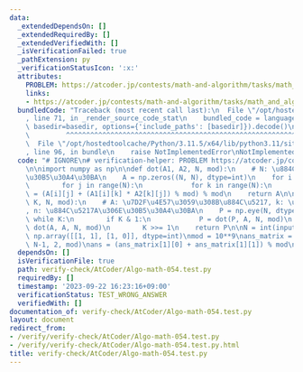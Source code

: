 ```yaml
---
data:
  _extendedDependsOn: []
  _extendedRequiredBy: []
  _extendedVerifiedWith: []
  _isVerificationFailed: true
  _pathExtension: py
  _verificationStatusIcon: ':x:'
  attributes:
    PROBLEM: https://atcoder.jp/contests/math-and-algorithm/tasks/math_and_algorithm_at
    links:
    - https://atcoder.jp/contests/math-and-algorithm/tasks/math_and_algorithm_at
  bundledCode: "Traceback (most recent call last):\n  File \"/opt/hostedtoolcache/Python/3.11.5/x64/lib/python3.11/site-packages/onlinejudge_verify/documentation/build.py\"\
    , line 71, in _render_source_code_stat\n    bundled_code = language.bundle(stat.path,\
    \ basedir=basedir, options={'include_paths': [basedir]}).decode()\n          \
    \         ^^^^^^^^^^^^^^^^^^^^^^^^^^^^^^^^^^^^^^^^^^^^^^^^^^^^^^^^^^^^^^^^^^^^^^^^^^^^^^^^^\n\
    \  File \"/opt/hostedtoolcache/Python/3.11.5/x64/lib/python3.11/site-packages/onlinejudge_verify/languages/python.py\"\
    , line 96, in bundle\n    raise NotImplementedError\nNotImplementedError\n"
  code: "# IGNORE\n# verification-helper: PROBLEM https://atcoder.jp/contests/math-and-algorithm/tasks/math_and_algorithm_at\n\
    \n\nimport numpy as np\n\ndef dot(A1, A2, N, mod):\n    # N: \u884C\u5217\u306E\
    \u30B5\u30A4\u30BA\n    A = np.zeros((N, N), dtype=int)\n    for i in range(N):\n\
    \        for j in range(N):\n            for k in range(N):\n                A[i][j]\
    \ = (A[i][j] + (A1[i][k] * A2[k][j]) % mod) % mod\n    return A\n\ndef pow_mat(A,\
    \ K, N, mod):\n    # A: \u7D2F\u4E57\u3059\u308B\u884C\u5217, k: \u7D2F\u4E57\u6570\
    , n: \u884C\u5217A\u306E\u30B5\u30A4\u30BA\n    P = np.eye(N, dtype=int)\n   \
    \ while K:\n        if K & 1:\n            P = dot(P, A, N, mod)\n        A =\
    \ dot(A, A, N, mod)\n        K >>= 1\n    return P\n\nN = int(input())\nmat =\
    \ np.array([[1, 1], [1, 0]], dtype=int)\nmod = 10**9\nans_matrix = pow_mat(mat,\
    \ N-1, 2, mod)\nans = (ans_matrix[1][0] + ans_matrix[1][1]) % mod\nprint(ans)\n"
  dependsOn: []
  isVerificationFile: true
  path: verify-check/AtCoder/Algo-math-054.test.py
  requiredBy: []
  timestamp: '2023-09-22 16:23:16+09:00'
  verificationStatus: TEST_WRONG_ANSWER
  verifiedWith: []
documentation_of: verify-check/AtCoder/Algo-math-054.test.py
layout: document
redirect_from:
- /verify/verify-check/AtCoder/Algo-math-054.test.py
- /verify/verify-check/AtCoder/Algo-math-054.test.py.html
title: verify-check/AtCoder/Algo-math-054.test.py
---
```

